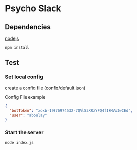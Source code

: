 # Psycho Slack

## Dependencies

[nodejs](https://nodejs.org/en/)

```sh
npm install
```

## Test

### Set local config

create a config file (config/default.json)

Config File example
```json
{
  "botToken": "xoxb-19876974532-7QVlS3XRzYFQ4fIkMVxIwCEd",
  "user": "aboulay"
}
```

### Start the server
```sh
node index.js
```
